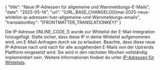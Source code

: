 {
  "title": "Neue IP-Adressen für allgemeine und Warnmeldungs-E-Mails",
  "date": "2025-05-14",
  "url": "[URL_BASE_CHANGELOG]mai-2025-neue-whitelist-ip-adressen-fuer-allgemeine-und-Warnmeldungs-emails",
  "translationKey": "[FRONTMATTER_TRANSLATIONKEY]"
}

Die IP-Adresse [INLINE_CODE_1] wurde zur Whitelist der E-Mail-Integration hinzugefügt. Stelle sicher, dass diese IP in deine Whitelist aufgenommen wird, um E-Mail-Anfragen durch sie zu erlauben. Beachte, dass diese neue IP-Adresse nach und nach für alle ausgehenden E-Mails von der Uptrends Plattform eingesetzt wird. Sie wird in den nächsten Wochen vollständig implementiert sein. Weitere Informationen findest du unter [IP-Adressen für Whitelists]([LINK_URL_1]).